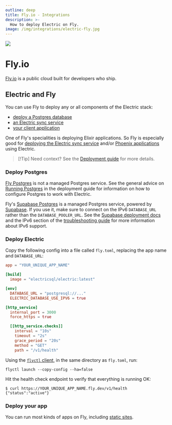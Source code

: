 ```yaml
---
outline: deep
title: Fly.io - Integrations
description: >-
  How to deploy Electric on Fly.
image: /img/integrations/electric-fly.jpg
---
```


<img src="/img/integrations/fly.svg" class="product-icon" />

# Fly.io

[Fly.io](https://fly.io) is a public cloud built for developers who ship.

## Electric and Fly

You can use Fly to deploy any or all components of the Electric stack:

- [deploy a Postgres database](#deploy-postgres)
- [an Electric sync service](#deploy-electric)
- [your client application](#deploy-your-app)

One of Fly's specialities is deploying Elixir applications. So Fly is especially good for [deploying the Electric sync service](#deploy-electric) and/or [Phoenix applications](./phoenix) using Electric.

> [!Tip] Need context?
> See the [Deployment guide](/docs/guides/deployment) for more details.

### Deploy Postgres

[Fly Postgres](https://fly.io/docs/postgres) is not a managed Postgres service. See the general advice on [Running Postgres](/docs/guides/deployment#_1-running-postgres) in the deployment guide for information on how to configure Postgres to work with Electric.

Fly's [Supabase Postgres](https://fly.io/docs/supabase) is a managed Postgres service, powered by [Supabase](./supabase). If you use it, make sure to connect on the IPv6 `DATABASE_URL` rather than the `DATABASE_POOLER_URL`. See the [Supabase deployment docs](./supabase#deploy-postgres) and the IPv6 section of the [troubleshooting guide](/docs/guides/troubleshooting#ipv6-support) for more information about IPv6 support.

### Deploy Electric

Copy the following config into a file called `fly.toml`, replacing the app name and `DATABASE_URL`:

```toml
app = "YOUR_UNIQUE_APP_NAME"

[build]
  image = "electricsql/electric:latest"

[env]
  DATABASE_URL = "postgresql://..."
  ELECTRIC_DATABASE_USE_IPV6 = true

[http_service]
  internal_port = 3000
  force_https = true

  [[http_service.checks]]
    interval = "10s"
    timeout = "2s"
    grace_period = "20s"
    method = "GET"
    path = "/v1/health"
```

Using the [`flyctl` client](https://fly.io/docs/flyctl/install/), in the same directory as `fly.toml`, run:

```shell
flyctl launch --copy-config --ha=false
```

Hit the health check endpoint to verify that everything is running OK:

```console
$ curl https://YOUR_UNIQUE_APP_NAME.fly.dev/v1/health
{"status":"active"}
```

### Deploy your app

You can run most kinds of apps on Fly, including [static sites](https://fly.io/docs/languages-and-frameworks/static/).
